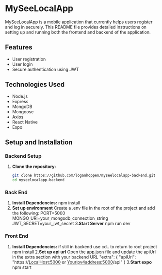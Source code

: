 # MySeeLocalApp

MySeeLocalApp is a mobile application that currently helps users register and log in securely. This README file provides detailed instructions on setting up and running both the frontend and backend of the application.

## Features

- User registration
- User login
- Secure authentication using JWT

## Technologies Used

- Node.js
- Express
- MongoDB
- Mongoose
- Axios
- React Native
- Expo

## Setup and Installation

### Backend Setup

1. **Clone the repository:**

   ```sh
   git clone https://github.com/loganhoppen/myseelocalapp-backend.git
   cd myseelocalapp-backend
### Back End
1. **Install Dependencies:**
   npm install
2. **Set up environment**
   Create a .env file in the root of the project and add the following:
   PORT=5000
MONGO_URI=your_mongodb_connection_string
JWT_SECRET=your_jwt_secret
3.**Start Server**
   npm run dev
### Front End

1. **Install Dependencies:**
   if still in backend use cd.. to return to root project
   npm install
2.**Set up api url**
   Open the app.json file and update the apiUrl in the extra section with your backend URL
   "extra": {
      "apiUrl": "https://<LocalHost:5000> or <Youripv4address:5000>/api"
    }
3.**Start expo**
   npm start
